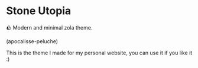 # Stone Utopia

🪨 Modern and minimal zola theme.

(apocalisse-peluche)

This is the theme I made for my personal website, you can use it if you like it :)

